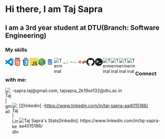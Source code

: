 # Hi there, I am Taj Sapra

## I am a 3rd year student at DTU(Branch: Software Engineering)

### My skills

<img align="left" alt="Visual Studio Code" width="26px" src="https://raw.githubusercontent.com/github/explore/80688e429a7d4ef2fca1e82350fe8e3517d3494d/topics/visual-studio-code/visual-studio-code.png" />
<img align="left" alt="HTML5" width="26px" src="https://raw.githubusercontent.com/github/explore/80688e429a7d4ef2fca1e82350fe8e3517d3494d/topics/html/html.png" />
<img align="left" alt="CSS3" width="26px" src="https://raw.githubusercontent.com/github/explore/80688e429a7d4ef2fca1e82350fe8e3517d3494d/topics/css/css.png" />
<img align="left" alt="JavaScript" width="26px" src="https://raw.githubusercontent.com/github/explore/80688e429a7d4ef2fca1e82350fe8e3517d3494d/topics/javascript/javascript.png" />
<img align="left" alt="Node.js" width="26px" src="https://raw.githubusercontent.com/github/explore/80688e429a7d4ef2fca1e82350fe8e3517d3494d/topics/nodejs/nodejs.png" />
<img align="left" alt="SQL" width="26px" src="https://raw.githubusercontent.com/github/explore/80688e429a7d4ef2fca1e82350fe8e3517d3494d/topics/sql/sql.png" />
<img align="left" alt="Terminal" width="26px" src="https://ubiq.co/database-blog/wp-content/uploads/2020/11/postgresql-list-users.jpg" />
<img align="left" alt="MySQL" width="26px" src="https://raw.githubusercontent.com/github/explore/80688e429a7d4ef2fca1e82350fe8e3517d3494d/topics/mysql/mysql.png" />
<img align="left" alt="MongoDB" width="26px" src="https://raw.githubusercontent.com/github/explore/80688e429a7d4ef2fca1e82350fe8e3517d3494d/topics/mongodb/mongodb.png" />
<img align="left" alt="Git" width="26px" src="https://raw.githubusercontent.com/github/explore/80688e429a7d4ef2fca1e82350fe8e3517d3494d/topics/git/git.png" />
<img align="left" alt="GitHub" width="26px" src="https://raw.githubusercontent.com/github/explore/78df643247d429f6cc873026c0622819ad797942/topics/github/github.png" />
<img align="left" alt="Terminal" width="26px" src="https://raw.githubusercontent.com/github/explore/80688e429a7d4ef2fca1e82350fe8e3517d3494d/topics/terminal/terminal.png" />
<img align="left" alt="Terminal" width="26px" src="https://www.python.org/static/img/python-logo@2x.png" />
<img align="left" alt="Terminal" width="26px" src="https://www.tensorflow.org/resources/images/tf-logo-card-16x9.png" />
<img align="left" alt="Terminal" width="26px" src="https://upload.wikimedia.org/wikipedia/commons/thumb/1/18/ISO_C%2B%2B_Logo.svg/1200px-ISO_C%2B%2B_Logo.svg.png" />
<img align="left" alt="Terminal" width="26px" src="https://www.moogsoft.com/wp-content/uploads/2019/10/limits_featured.jpg" />

<br/>

### Connect with me:

<img align="left" alt="Taj | gmail" width="22px" src="https://storage.googleapis.com/gweb-uniblog-publish-prod/images/Gmail.max-1100x1100.png" /> 
-sapra.taj@gmail.com, tajsapra_2k19se132@dtu.ac.in
<br/>
<br/>

[<img align="left" alt="Taj | LinkedIn" width="22px" src="https://cdn.jsdelivr.net/npm/simple-icons@v3/icons/linkedin.svg" />][linkedin]
-https://www.linkedin.com/in/taj-sapra-aa4015186/
<br/>
<br/>

<img align="left" alt="Taj Sapra's Stats" src="https://github-readme-stats.vercel.app/api?username=TajSapra&showicons=true&hide_border=true" />
[linkedin]: https://www.linkedin.com/in/taj-sapra-aa4015186/